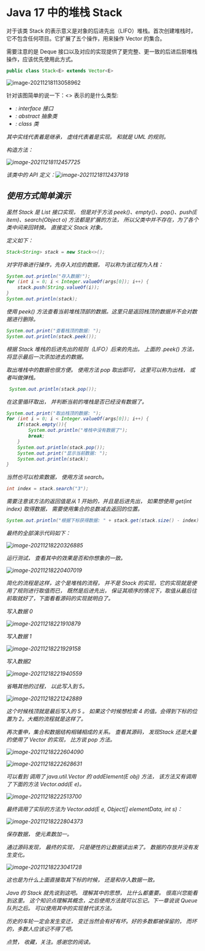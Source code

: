 # Java 17 中的堆栈 Stack

对于该类 Stack 的表示意义是对象的后进先出（LIFO）堆栈。首次创建堆栈时，它不包含任何项目。它扩展了五个操作，用来操作 Vector 的集合。

需要注意的是 Deque 接口以及对应的实现提供了更完整、更一致的后进后厨堆栈操作，应该优先使用此方式。 

```java
public class Stack<E> extends Vector<E> 
```

![image-20211218113058962](https://cdn.jsdelivr.net/gh/xymiao/xymiaocdn/res/2021/202112/image-20211218113058962.png)

针对该图简单的说一下：<> 表示的是什么类型:

-  <I>: interface 接口
- <A>: abstract 抽象类
- <C>: class 类

其中实线代表着是继承， 虚线代表着是实现。 和就是 UML 的规则。

构造方法：

![image-20211218112457725](https://cdn.jsdelivr.net/gh/xymiao/xymiaocdn/res/2021/202112/image-20211218112457725.png)

该类中的 API 定义：![image-20211218112437918](https://cdn.jsdelivr.net/gh/xymiao/xymiaocdn/res/2021/202112/image-20211218112437918.png)

## 使用方式简单演示

虽然 Stack 是 List 接口实现， 但是对于方法 peek()、empty()、pop()、push(E item)、search(Object o) 方法都是扩展的方法， 所以父类中并不存在，为了各个类中间来回转换。 直接定义 Stack 对象。 

定义如下：

```java
Stack<String> stack = new Stack<>();
```

对字符串进行操作，先存入对应的数据， 可以称为该过程为入栈：

```java
System.out.println("存入数据!");
for (int i = 0; i < Integer.valueOf(args[0]); i++) {
	stack.push(String.valueOf(i));
}
System.out.println(stack);
```

使用 peek() 方法查看当前堆栈顶部的数据。这里只是返回栈顶的数据并不会对数据进行删除。 

```java
System.out.print("查看栈顶的数据: ");
System.out.println(stack.peek());
```

根据 Stack 堆栈的后进先出的规则（LIFO）后来的先出。 上面的 .peek() 方法， 将显示最后一次添加进去的数据。

取出堆栈中的数据也很方便。 使用方法 pop 取出即可， 这里可以称为出栈， 或者叫做弹栈。

```java
 System.out.println(stack.pop());
```

在这里循环取出， 并判断当前的堆栈是否已经没有数据了。

```java
System.out.print("取出栈顶的数据: ");
for (int i = 0; i < Integer.valueOf(args[0]); i++) {
    if(stack.empty()){
        System.out.println("堆栈中没有数据了");
        break;
    }
    System.out.println(stack.pop());
    System.out.print("显示当前数据: ");
    System.out.println(stack);
}
```

当然也可以检索数据， 使用方法 search。 

 ```java
 int index = stack.search("3"); 
 ```

需要注意该方法的返回值是从 1 开始的，并且是后进先出， 如果想使用 get(int index) 取得数据， 需要使用集合的总数减去返回的位置。

```java
System.out.println("根据下标获得数据: " + stack.get(stack.size() - index));
```

最终的全部演示代码如下：

![image-20211218220326885](https://cdn.jsdelivr.net/gh/xymiao/xymiaocdn/res/2021/202112/image-20211218220326885.png)

运行测试， 查看其中的效果是否和你想象的一致。

![image-20211218220407019](https://cdn.jsdelivr.net/gh/xymiao/xymiaocdn/res/2021/202112/image-20211218220407019.png)

简化的流程是这样，这个是堆栈的流程， 并不是 Stack 的实现，它的实现就是使用了规则进行取值而已， 既然是后进先出， 保证其顺序的情况下，取值从最后往前取就好了，下面看看源码的实现就明白了。

写入数据 0

![image-20211218221910879](https://cdn.jsdelivr.net/gh/xymiao/xymiaocdn/res/2021/202112/image-20211218221910879.png)

写入数据 1

![image-20211218221929158](https://cdn.jsdelivr.net/gh/xymiao/xymiaocdn/res/2021/202112/image-20211218221929158.png)

写入数据2

![image-20211218221940559](https://cdn.jsdelivr.net/gh/xymiao/xymiaocdn/res/2021/202112/image-20211218221940559.png)

省略其他的过程， 以此写入到 5。

![image-20211218221242889](https://cdn.jsdelivr.net/gh/xymiao/xymiaocdn/res/2021/202112/image-20211218221242889.png)

这个时候栈顶就是最后写入的 5 。 如果这个时候想检索 4 的值。会得到下标的位置为 2。大概的流程就是这样了。  

再次重申，集合和数据结构相辅相成的关系。 查看其源码， 发现Stack 还是大量的使用了 Vector 的实现， 比方说 pop 方法。 

![image-20211218222604090](https://cdn.jsdelivr.net/gh/xymiao/xymiaocdn/res/2021/202112/image-20211218222604090.png)

![image-20211218222628631](https://cdn.jsdelivr.net/gh/xymiao/xymiaocdn/res/2021/202112/image-20211218222628631.png)

可以看到 调用了 java.util.Vector 的 addElement(E obj) 方法， 该方法又有调用了下面的方法 Vector.add(E e)。 

![image-20211218222513700](https://cdn.jsdelivr.net/gh/xymiao/xymiaocdn/res/2021/202112/image-20211218222513700.png)

最终调用了实际的方法为 Vector.add(E e, Object[] elementData, int s)：

![image-20211218222804373](https://cdn.jsdelivr.net/gh/xymiao/xymiaocdn/res/2021/202112/image-20211218222804373.png)

保存数据， 使元素数加一。

通过源码发现， 最终的实现， 只是硬性的让数据读出来了。 数据的存放并没有发生变化。 

![image-20211218223041728](https://cdn.jsdelivr.net/gh/xymiao/xymiaocdn/res/2021/202112/image-20211218223041728.png)

这也是为什么上面直接取其下标的时候， 还是和存入数据一致。 



Java 的 Stack 就先说到这吧。 理解其中的思想， 比什么都重要。 很高兴您能看到这里。 这个知识点理解其概念，之后使用方法就可以忘记。下一章说说 Queue 队列之后。 可以使用其中的实现替代该方法。 

历史的车轮一定会发生变迁， 变迁当然会有好有坏。好的多数都被保留的， 而坏的，多数人应该记不得了吧。



点赞， 收藏，关注。感谢您的阅读。